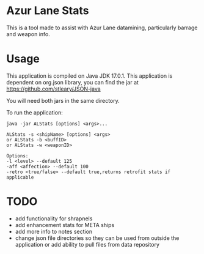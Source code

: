 # Azur Lane Stats

This is a tool made to assist with Azur Lane datamining, particularly barrage and weapon info.

# Usage

This application is compiled on Java JDK 17.0.1.
This application is dependent on org.json library, you can find the jar at 
https://github.com/stleary/JSON-java

You will need both jars in the same directory.

To run the application:

`java -jar ALStats [options] <args>...`

```
ALStats -s <shipName> [options] <args>
or ALStats -b <buffID>
or ALStats -w <weaponID>

Options:
-l <level> --default 125
-aff <affection> --default 100
-retro <true/false> --default true,returns retrofit stats if applicable
```

# TODO

- add functionality for shrapnels
- add enhancement stats for META ships
- add more info to notes section
- change json file directories so they can be used from outside the application or add ability to pull files from data repository
